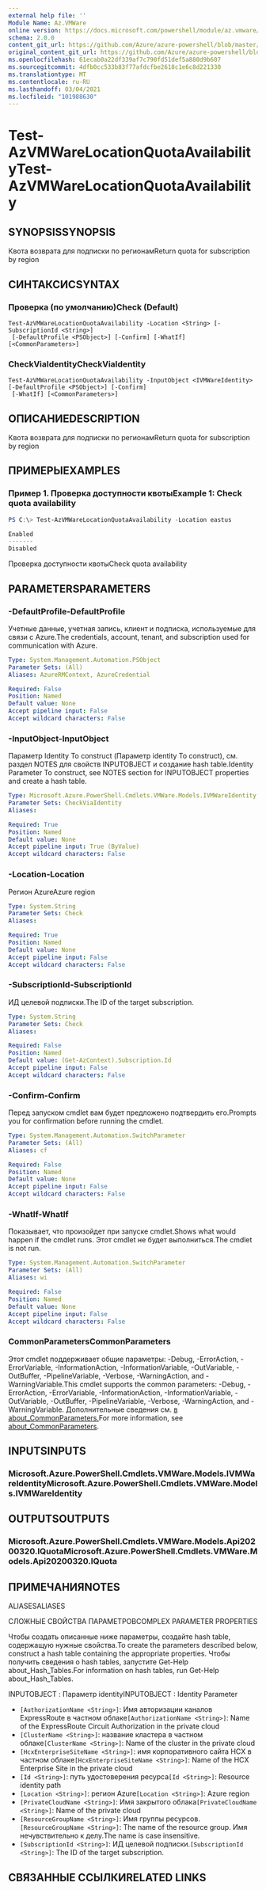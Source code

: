 ```yaml
---
external help file: ''
Module Name: Az.VMWare
online version: https://docs.microsoft.com/powershell/module/az.vmware/test-azvmwarelocationquotaavailability
schema: 2.0.0
content_git_url: https://github.com/Azure/azure-powershell/blob/master/src/VMware/help/Test-AzVMwareLocationQuotaAvailability.md
original_content_git_url: https://github.com/Azure/azure-powershell/blob/master/src/VMware/help/Test-AzVMwareLocationQuotaAvailability.md
ms.openlocfilehash: 61ecab0a22df339af7c790fd51def5a880d9b607
ms.sourcegitcommit: 4dfb0cc533b83f77afdcfbe2618c1e6c8d221330
ms.translationtype: MT
ms.contentlocale: ru-RU
ms.lasthandoff: 03/04/2021
ms.locfileid: "101988630"
---
```

# <span data-ttu-id="9165c-101">Test-AzVMWareLocationQuotaAvailability</span><span class="sxs-lookup"><span data-stu-id="9165c-101">Test-AzVMWareLocationQuotaAvailability</span></span>

## <span data-ttu-id="9165c-102">SYNOPSIS</span><span class="sxs-lookup"><span data-stu-id="9165c-102">SYNOPSIS</span></span>
<span data-ttu-id="9165c-103">Квота возврата для подписки по регионам</span><span class="sxs-lookup"><span data-stu-id="9165c-103">Return quota for subscription by region</span></span>

## <span data-ttu-id="9165c-104">СИНТАКСИС</span><span class="sxs-lookup"><span data-stu-id="9165c-104">SYNTAX</span></span>

### <span data-ttu-id="9165c-105">Проверка (по умолчанию)</span><span class="sxs-lookup"><span data-stu-id="9165c-105">Check (Default)</span></span>
```
Test-AzVMWareLocationQuotaAvailability -Location <String> [-SubscriptionId <String>]
 [-DefaultProfile <PSObject>] [-Confirm] [-WhatIf] [<CommonParameters>]
```

### <span data-ttu-id="9165c-106">CheckViaIdentity</span><span class="sxs-lookup"><span data-stu-id="9165c-106">CheckViaIdentity</span></span>
```
Test-AzVMWareLocationQuotaAvailability -InputObject <IVMWareIdentity> [-DefaultProfile <PSObject>] [-Confirm]
 [-WhatIf] [<CommonParameters>]
```

## <span data-ttu-id="9165c-107">ОПИСАНИЕ</span><span class="sxs-lookup"><span data-stu-id="9165c-107">DESCRIPTION</span></span>
<span data-ttu-id="9165c-108">Квота возврата для подписки по регионам</span><span class="sxs-lookup"><span data-stu-id="9165c-108">Return quota for subscription by region</span></span>

## <span data-ttu-id="9165c-109">ПРИМЕРЫ</span><span class="sxs-lookup"><span data-stu-id="9165c-109">EXAMPLES</span></span>

### <span data-ttu-id="9165c-110">Пример 1. Проверка доступности квоты</span><span class="sxs-lookup"><span data-stu-id="9165c-110">Example 1: Check quota availability</span></span>
```powershell
PS C:\> Test-AzVMWareLocationQuotaAvailability -Location eastus

Enabled
-------
Disabled
```

<span data-ttu-id="9165c-111">Проверка доступности квоты</span><span class="sxs-lookup"><span data-stu-id="9165c-111">Check quota availability</span></span>

## <span data-ttu-id="9165c-112">PARAMETERS</span><span class="sxs-lookup"><span data-stu-id="9165c-112">PARAMETERS</span></span>

### <span data-ttu-id="9165c-113">-DefaultProfile</span><span class="sxs-lookup"><span data-stu-id="9165c-113">-DefaultProfile</span></span>
<span data-ttu-id="9165c-114">Учетные данные, учетная запись, клиент и подписка, используемые для связи с Azure.</span><span class="sxs-lookup"><span data-stu-id="9165c-114">The credentials, account, tenant, and subscription used for communication with Azure.</span></span>

```yaml
Type: System.Management.Automation.PSObject
Parameter Sets: (All)
Aliases: AzureRMContext, AzureCredential

Required: False
Position: Named
Default value: None
Accept pipeline input: False
Accept wildcard characters: False
```

### <span data-ttu-id="9165c-115">-InputObject</span><span class="sxs-lookup"><span data-stu-id="9165c-115">-InputObject</span></span>
<span data-ttu-id="9165c-116">Параметр Identity To construct (Параметр identity To construct), см. раздел NOTES для свойств INPUTOBJECT и создание hash table.</span><span class="sxs-lookup"><span data-stu-id="9165c-116">Identity Parameter To construct, see NOTES section for INPUTOBJECT properties and create a hash table.</span></span>

```yaml
Type: Microsoft.Azure.PowerShell.Cmdlets.VMWare.Models.IVMWareIdentity
Parameter Sets: CheckViaIdentity
Aliases:

Required: True
Position: Named
Default value: None
Accept pipeline input: True (ByValue)
Accept wildcard characters: False
```

### <span data-ttu-id="9165c-117">-Location</span><span class="sxs-lookup"><span data-stu-id="9165c-117">-Location</span></span>
<span data-ttu-id="9165c-118">Регион Azure</span><span class="sxs-lookup"><span data-stu-id="9165c-118">Azure region</span></span>

```yaml
Type: System.String
Parameter Sets: Check
Aliases:

Required: True
Position: Named
Default value: None
Accept pipeline input: False
Accept wildcard characters: False
```

### <span data-ttu-id="9165c-119">-SubscriptionId</span><span class="sxs-lookup"><span data-stu-id="9165c-119">-SubscriptionId</span></span>
<span data-ttu-id="9165c-120">ИД целевой подписки.</span><span class="sxs-lookup"><span data-stu-id="9165c-120">The ID of the target subscription.</span></span>

```yaml
Type: System.String
Parameter Sets: Check
Aliases:

Required: False
Position: Named
Default value: (Get-AzContext).Subscription.Id
Accept pipeline input: False
Accept wildcard characters: False
```

### <span data-ttu-id="9165c-121">-Confirm</span><span class="sxs-lookup"><span data-stu-id="9165c-121">-Confirm</span></span>
<span data-ttu-id="9165c-122">Перед запуском cmdlet вам будет предложено подтвердить его.</span><span class="sxs-lookup"><span data-stu-id="9165c-122">Prompts you for confirmation before running the cmdlet.</span></span>

```yaml
Type: System.Management.Automation.SwitchParameter
Parameter Sets: (All)
Aliases: cf

Required: False
Position: Named
Default value: None
Accept pipeline input: False
Accept wildcard characters: False
```

### <span data-ttu-id="9165c-123">-WhatIf</span><span class="sxs-lookup"><span data-stu-id="9165c-123">-WhatIf</span></span>
<span data-ttu-id="9165c-124">Показывает, что произойдет при запуске cmdlet.</span><span class="sxs-lookup"><span data-stu-id="9165c-124">Shows what would happen if the cmdlet runs.</span></span>
<span data-ttu-id="9165c-125">Этот cmdlet не будет выполниться.</span><span class="sxs-lookup"><span data-stu-id="9165c-125">The cmdlet is not run.</span></span>

```yaml
Type: System.Management.Automation.SwitchParameter
Parameter Sets: (All)
Aliases: wi

Required: False
Position: Named
Default value: None
Accept pipeline input: False
Accept wildcard characters: False
```

### <span data-ttu-id="9165c-126">CommonParameters</span><span class="sxs-lookup"><span data-stu-id="9165c-126">CommonParameters</span></span>
<span data-ttu-id="9165c-127">Этот cmdlet поддерживает общие параметры: -Debug, -ErrorAction, -ErrorVariable, -InformationAction, -InformationVariable, -OutVariable, -OutBuffer, -PipelineVariable, -Verbose, -WarningAction, and -WarningVariable.</span><span class="sxs-lookup"><span data-stu-id="9165c-127">This cmdlet supports the common parameters: -Debug, -ErrorAction, -ErrorVariable, -InformationAction, -InformationVariable, -OutVariable, -OutBuffer, -PipelineVariable, -Verbose, -WarningAction, and -WarningVariable.</span></span> <span data-ttu-id="9165c-128">Дополнительные сведения см. [в about_CommonParameters.](http://go.microsoft.com/fwlink/?LinkID=113216)</span><span class="sxs-lookup"><span data-stu-id="9165c-128">For more information, see [about_CommonParameters](http://go.microsoft.com/fwlink/?LinkID=113216).</span></span>

## <span data-ttu-id="9165c-129">INPUTS</span><span class="sxs-lookup"><span data-stu-id="9165c-129">INPUTS</span></span>

### <span data-ttu-id="9165c-130">Microsoft.Azure.PowerShell.Cmdlets.VMWare.Models.IVMWareIdentity</span><span class="sxs-lookup"><span data-stu-id="9165c-130">Microsoft.Azure.PowerShell.Cmdlets.VMWare.Models.IVMWareIdentity</span></span>

## <span data-ttu-id="9165c-131">OUTPUTS</span><span class="sxs-lookup"><span data-stu-id="9165c-131">OUTPUTS</span></span>

### <span data-ttu-id="9165c-132">Microsoft.Azure.PowerShell.Cmdlets.VMWare.Models.Api20200320.IQuota</span><span class="sxs-lookup"><span data-stu-id="9165c-132">Microsoft.Azure.PowerShell.Cmdlets.VMWare.Models.Api20200320.IQuota</span></span>

## <span data-ttu-id="9165c-133">ПРИМЕЧАНИЯ</span><span class="sxs-lookup"><span data-stu-id="9165c-133">NOTES</span></span>

<span data-ttu-id="9165c-134">ALIASES</span><span class="sxs-lookup"><span data-stu-id="9165c-134">ALIASES</span></span>

<span data-ttu-id="9165c-135">СЛОЖНЫЕ СВОЙСТВА ПАРАМЕТРОВ</span><span class="sxs-lookup"><span data-stu-id="9165c-135">COMPLEX PARAMETER PROPERTIES</span></span>

<span data-ttu-id="9165c-136">Чтобы создать описанные ниже параметры, создайте hash table, содержащую нужные свойства.</span><span class="sxs-lookup"><span data-stu-id="9165c-136">To create the parameters described below, construct a hash table containing the appropriate properties.</span></span> <span data-ttu-id="9165c-137">Чтобы получить сведения о hash tables, запустите Get-Help about_Hash_Tables.</span><span class="sxs-lookup"><span data-stu-id="9165c-137">For information on hash tables, run Get-Help about_Hash_Tables.</span></span>


<span data-ttu-id="9165c-138">INPUTOBJECT <IVMWareIdentity> : Параметр identity</span><span class="sxs-lookup"><span data-stu-id="9165c-138">INPUTOBJECT <IVMWareIdentity>: Identity Parameter</span></span>
  - <span data-ttu-id="9165c-139">`[AuthorizationName <String>]`: Имя авторизации каналов ExpressRoute в частном облаке</span><span class="sxs-lookup"><span data-stu-id="9165c-139">`[AuthorizationName <String>]`: Name of the ExpressRoute Circuit Authorization in the private cloud</span></span>
  - <span data-ttu-id="9165c-140">`[ClusterName <String>]`: название кластера в частном облаке</span><span class="sxs-lookup"><span data-stu-id="9165c-140">`[ClusterName <String>]`: Name of the cluster in the private cloud</span></span>
  - <span data-ttu-id="9165c-141">`[HcxEnterpriseSiteName <String>]`: имя корпоративного сайта HCX в частном облаке</span><span class="sxs-lookup"><span data-stu-id="9165c-141">`[HcxEnterpriseSiteName <String>]`: Name of the HCX Enterprise Site in the private cloud</span></span>
  - <span data-ttu-id="9165c-142">`[Id <String>]`: путь удостоверения ресурса</span><span class="sxs-lookup"><span data-stu-id="9165c-142">`[Id <String>]`: Resource identity path</span></span>
  - <span data-ttu-id="9165c-143">`[Location <String>]`: регион Azure</span><span class="sxs-lookup"><span data-stu-id="9165c-143">`[Location <String>]`: Azure region</span></span>
  - <span data-ttu-id="9165c-144">`[PrivateCloudName <String>]`: Имя закрытого облака</span><span class="sxs-lookup"><span data-stu-id="9165c-144">`[PrivateCloudName <String>]`: Name of the private cloud</span></span>
  - <span data-ttu-id="9165c-145">`[ResourceGroupName <String>]`: Имя группы ресурсов.</span><span class="sxs-lookup"><span data-stu-id="9165c-145">`[ResourceGroupName <String>]`: The name of the resource group.</span></span> <span data-ttu-id="9165c-146">Имя нечувствительно к делу.</span><span class="sxs-lookup"><span data-stu-id="9165c-146">The name is case insensitive.</span></span>
  - <span data-ttu-id="9165c-147">`[SubscriptionId <String>]`: ИД целевой подписки.</span><span class="sxs-lookup"><span data-stu-id="9165c-147">`[SubscriptionId <String>]`: The ID of the target subscription.</span></span>

## <span data-ttu-id="9165c-148">СВЯЗАННЫЕ ССЫЛКИ</span><span class="sxs-lookup"><span data-stu-id="9165c-148">RELATED LINKS</span></span>

